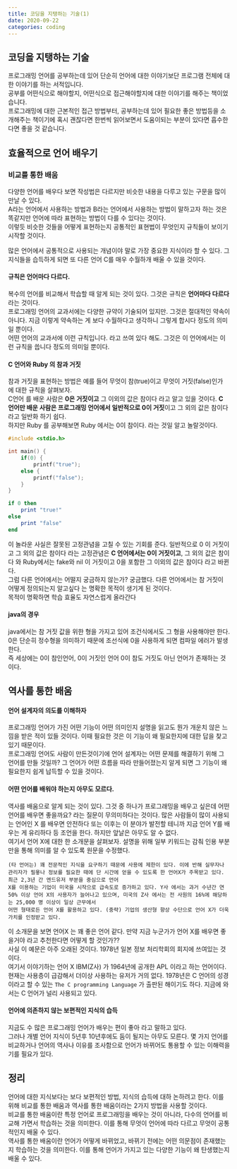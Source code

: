 ```yaml
---
title: 코딩을 지탱하는 기술(1)
date: 2020-09-22
categories: coding
---
```


## 코딩을 지탱하는 기술 
프로그래밍 언어를 공부하는데 있어 단순히 언어에 대한 이야기보단 프로그램 전체에 대한 이야기를 하는 서적입니다.  
공부를 어떤식으로 해야할지, 어떤식으로 접근해야할지에 대한 이야기를 해주는 책이었습니다.  
프로그래밍에 대한 근본적인 접근 방법부터, 공부하는데 있어 필요한 좋은 방법등을 소개해주는 책이기에 혹시 괜찮다면 한번씩 읽어보면서 도움이되는 부분이 있다면 흡수한다면 좋을 것 같습니다.

## 효율적으로 언어 배우기 
### 비교를 통한 배움 
다양한 언어를 배우다 보면 작성법은 다르지만 비슷한 내용을 다루고 있는 구문을 많이 만날 수 있다.  
A라는 언어에서 사용하는 방법과 B라는 언어에서 사용하는 방법이 말하고자 하는 것은 똑같지만 언어에 따라 표현하는 방법이 다를 수 있다는 것이다.  
이렇듯 비슷한 것들을 어떻게 표현하는지 공통적인 표현법이 무엇인지 규칙들이 보이기 시작할 것이다.  

많은 언어에서 공통적으로 사용되는 개념이야 말로 가장 중요한 지식이라 할 수 있다. 그 지식들을 습득하게 되면 또 다른 언어 C를 매우 수월하개 배울 수 있을 것이다.

#### 규칙은 언어마다 다르다.
복수의 언어를 비교해서 학습할 때 알게 되는 것이 있다. 그것은 규칙은 **언어마다 다르다** 라는 것이다.  
프로그래밍 언어의 교과서에는 다양한 규약이 기술되어 있지만. 그것은 절대적인 약속이 아니다. 지금 이렇게 약속하는 게 보다 수월하다고 생각하니 그렇게 합시다 정도의 의미일 뿐이다.  
어떤 언어의 교과서에 이런 규칙입니다. 라고 쓰여 있다 해도. 그것은 이 언어에서는 이런 규칙을 씁니다 정도의 의미일 뿐이다.

#### C 언어와 Ruby 의 참과 거짓 
참과 거짓을 표현하는 방법은 예를 들어 무엇이 참(true)이고 무엇이 거짓(false)인가 에 대한 규칙을 살펴보자.  
C언어 를 배운 사람은 **0은 거짓이고** 그 이외의 값은 참이다 라고 알고 있을 것이다. **C 언어만 배운 사람은 프로그래밍 언어에서 일반적으로 0이 거짓**이고 그 외의 값은 참이다 라고 일반화 하기 쉽다.  
하지만 Ruby 를 공부해보면 Ruby 에서는 0이 참이다. 라는 것일 알고 놀랄것이다.

```C
#include <stdio.h>

int main() {
    if(0) {
        printf("true");
    else {
        printf("false");
    }
}
```
```ruby
if 0 then 
    print "true!"
else
    print "false"
end
```
이 놀라운 사실은 잘못된 고정관념을 고칠 수 있는 기회를 준다. 일반적으로 0 이 거짓이고 그 외의 값은 참이다 라는 고정관념은 **C 언어에서는 0이 거짓이고**, 그 외의 값은 참이다 와 Ruby에서는 fake와 nil 이 거짓이고 
0을 포함한 그 이외의 값은 참이다 라고 바뀐다.  
그럼 다른 언어에서는 어떨지 궁금하지 않는가? 궁금했다. 다른 언어에서는 참 거짓이 어떻게 정의되는지 알고싶다 는 명확한 목적이 생기게 된 것이다.  
목적이 명확하면 학습 효율도 자연스럽게 올라간다  

#### java의 경우  
java에서는 참 거짓 값을 위한 형을 가지고 있어 조건식에서도 그 형을 사용해야만 한다. 0은 단순히 정수형을 의미하기 때문에 조선식에 0을 사용하게 되면 컴파일 에러가 발생한다.  
즉 세상에는 0이 참인언어, 0이 거짓인 언어 0이 참도 거짓도 아닌 언어가 존재하는 것이다.

## 역사를 통한 배움  
#### 언어 설계자의 의도를 이해하자 
프로그래밍 언어가 가진 어떤 기능이 어떤 의미인지 설명을 읽고도 뭔가 개운치 않은 느낌을 받은 적이 있들 것이다. 이때 필요한 것은 이 기능이 왜 필요한지에 대한 답을 찾고 있기 때문이다.  
프로그래밍 언어도 사람이 만든것이기에 언어 설계자는 어떤 문제를 해결하기 위해 그 언어를 만들 것일까? 그 언어가 어떤 흐름을 따라 만들어졌는지 알게 되면 그 기능이 왜 필요한지 쉽게 납득할 수 있을 것이다.

#### 어떤 언어를 배워야 하는지 아무도 모르다.
역사를 배움으로 알게 되는 것이 있다. 그것 중 하나가 프로그래밍을 배우고 싶은데 어떤 언어를 배우면 좋을까요? 라는 질문이 무의미하다는 것이다. 많은 사람들이 많이 사용되는 언어인 X 를 배우면 안전하다
또는 이후는 이 분야가 발전할 테니까 지금 언어 Y를 배우는 게 유리하다 등 조언을 한다. 하지만 앞날은 아무도 알 수 없다.  
여기서 언어 X에 대한 한 소개문을 살펴보자. 설명을 위해 일부 키워드는 감춰 인용 부분만을 통해 의미를 알 수 있도록 원문을 수정했다.  
```
(타 언어는) 꽤 전문적인 지식을 요구하기 때문에 사용에 제한이 있다. 이에 반해 실무자나 관리자가 필욯나 정보를 필요한 때에 단 시간에 얻을 수 있도록 한 언어X가 주목받고 있다. 최근 2,3년 간 엔드유저 부분을 중심으로 언어 
X를 이용하는 기업이 미국을 시작으로 급속도로 증가하고 있다. Y사 에서는 과거 수년간 연 50% 이상 언어 X의 사용자가 늘어나고 있으며, 미국의 Z사 에서는 전 사원의 16%에 해당하는 25,000 명 이상이 일상 근무에서 
어떤 형태로든 언어 X를 활용하고 있다. (중략) 기업의 생산형 향상 수단으로 언어 X가 더욱 가치를 인정받고 있다.
```
이 소개문을 보면 언어X 는 꽤 좋은 언어 같다. 만약 지금 누군가가 언어 X를 배우면 좋을거야 라고 추천한다면 어떻게 할 것인가??  
사실 이 예문은 아주 오래된 것이다. 1978년 일본 정보 처리학회의 회지에 쓰여있는 것이다.  
여기서 이야기하는 언어 X IBM(Z사) 가 1964년에 공개한 APL 이라고 하는 언어이다. 현재는 사용층이 급감해서 더이상 사용하는 유저가 거의 없다. 1978년은 C 언어의 성경이라고 할 수 있는 `The C programming Language` 가 출판된 해이기도 하다.
지금에 와서는 C 언어가 널리 사용되고 있다. 

#### 언어에 의존하지 않는 보편적인 지식의 습득 
지금도 수 많은 프로그래밍 언어가 배우는 편이 좋아 라고 말하고 있다.  
그러나 개별 언어 지식이 5년후 10년후에도 둠이 될지는 아무도 모른다. 몇 가지 언어를 비교하거나 언어의 역사나 이유를 조사함으로 언어가 바뀌어도 통용할 수 있는 이해력을 기를 필요가 있다. 

## 정리 
언어에 대한 지식보다는 보다 보편적인 방법, 지식의 습득에 대하 논하려고 한다. 이를 위해 비교를 통한 배움과 역사를 통한 배움이라는 2가지 방법을 사용할 것이다.   
비교를 통한 배움이란 특정 언어로 프로그래밍을 배우는 것이 아니라, 다수의 언어를 비교해 가면서 학습하는 것을 의미한다. 이를 통해 무엇이 언어에 따라 다르고 무엇이 공통적인지 배울 수 있다.  
역사를 통한 배움이란 언어가 어떻게 바뀌었고, 바뀌기 전에는 어떤 의문점이 존재했는지 학습하는 것을 의미한다. 이를 통해 언어가 가지고 있는 다양한 기능이 왜 탄생했는지 배울 수 있다.  

